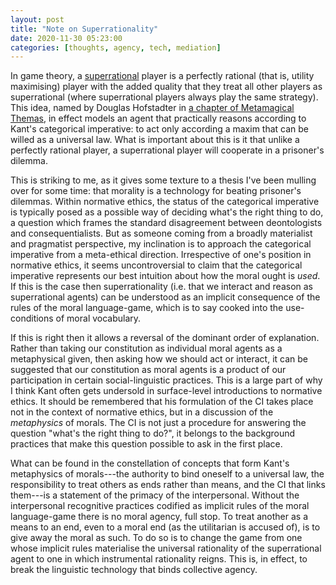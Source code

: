```yaml
---
layout: post
title: "Note on Superrationality"
date: 2020-11-30 05:23:00
categories: [thoughts, agency, tech, mediation]
---
```


In game theory, a [superrational](https://en.wikipedia.org/wiki/Superrationality) player is a perfectly rational (that is, utility maximising) player with the added quality that they treat all other players as superrational (where superrational players always play the same strategy). This idea, named by Douglas Hofstadter in [a chapter of Metamagical Themas](https://www.gwern.net/docs/xrisks/1985-hofstadter#dilemmas-for-superrational-thinkers-leading-up-to-a-luring-lottery), in effect models an agent that practically reasons according to Kant's categorical imperative: to act only according a maxim that can be willed as a universal law. What is important about this is it that unlike a perfectly rational player, a superrational player will cooperate in a prisoner's dilemma.

This is striking to me, as it gives some texture to a thesis I've been mulling over for some time: that morality is a technology for beating prisoner's dilemmas. Within normative ethics, the status of the categorical imperative is typically posed as a possible way of deciding what's the right thing to do, a question which frames the standard disagreement between deontologists and consequentialists. But as someone coming from a broadly materialist and pragmatist perspective, my inclination is to approach the categorical imperative from a meta-ethical direction. Irrespective of one's position in normative ethics, it seems uncontroversial to claim that the categorical imperative represents our best intuition about how the moral ought is _used_. If this is the case then superrationality (i.e. that we interact and reason as superrational agents) can be understood as an implicit consequence of the rules of the moral language-game, which is to say cooked into the use-conditions of moral vocabulary.

If this is right then it allows a reversal of the dominant order of explanation. Rather than taking our constitution as individual moral agents as a metaphysical given, then asking how we should act or interact, it can be suggested that our constitution as moral agents is a product of our participation in certain social-linguistic practices. This is a large part of why I think Kant often gets undersold in surface-level introductions to normative ethics. It should be remembered that his formulation of the CI takes place not in the context of normative ethics, but in a discussion of the _metaphysics_ of morals. The CI is not just a procedure for answering the question "what's the right thing to do?", it belongs to the background practices that make this question possible to ask in the first place.

What can be found in the constellation of concepts that form Kant's metaphysics of morals---the authority to bind oneself to a universal law, the responsibility to treat others as ends rather than means, and the CI that links them---is a statement of the primacy of the interpersonal. Without the interpersonal recognitive practices codified as implicit rules of the moral language-game there is no moral agency, full stop. To treat another as a means to an end, even to a moral end (as the utilitarian is accused of), is to give away the moral as such. To do so is to change the game from one whose implicit rules materialise the universal rationality of the superrational agent to one in which instrumental rationality reigns. This is, in effect, to break the linguistic technology that binds collective agency.
